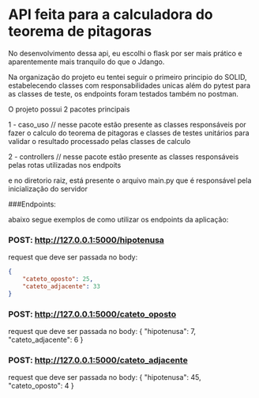 # API feita para a calculadora do teorema de pitagoras
No desenvolvimento dessa api, eu escolhi o flask por ser mais prático e aparentemente mais tranquilo
do que o Jdango.

Na organização do projeto eu tentei seguir o primeiro principio do SOLID, estabelecendo classes com responsabilidades unicas
além do pytest para as classes de teste, os endpoints foram testados também no postman.

O projeto possui 2 pacotes principais 

1 - caso_uso // nesse pacote estão presente as classes responsáveis por fazer o calculo do teorema de pitagoras
e classes de testes unitários para validar o resultado processado pelas classes de calculo

2 - controllers // nesse pacote estão presente as classes responsáveis pelas rotas utilizadas nos endpoits

e no diretorio raiz, está presente o arquivo main.py que é responsável pela inicialização do servidor

###Endpoints:

abaixo segue exemplos de como utilizar os endpoints da aplicação:


### POST:  http://127.0.0.1:5000/hipotenusa
request que deve ser passada no body:
```json
{
    "cateto_oposto": 25,
    "cateto_adjacente": 33
}
```

### POST: http://127.0.0.1:5000/cateto_oposto
request que deve ser passada no body:
{
    "hipotenusa": 7,
    "cateto_adjacente": 6
}


### POST: http://127.0.0.1:5000/cateto_adjacente
request que deve ser passada no body:
{
    "hipotenusa": 45,
    "cateto_oposto": 4
}
